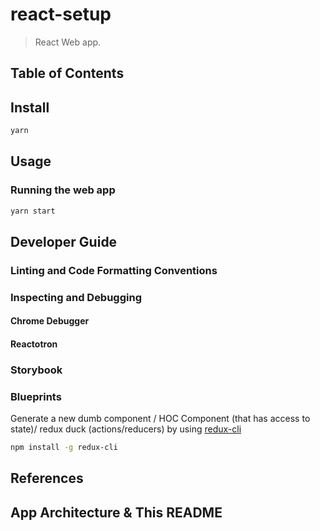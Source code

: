 # react-setup
> React Web app.

## Table of Contents

## Install
``` bash
yarn
```

## Usage


### Running the web app
```bash
yarn start
```

## Developer Guide


### Linting and Code Formatting Conventions


### Inspecting and Debugging

#### Chrome Debugger


#### Reactotron

### Storybook

### Blueprints

Generate a new dumb component / HOC Component (that has access to state)/ redux duck (actions/reducers) by using [redux-cli](https://github.com/SpencerCDixon/redux-cli)

```bash
npm install -g redux-cli
```

## References


## App Architecture & This README

